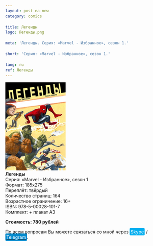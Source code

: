 ```yaml
---
layout: post-ea-new
category: comics

title: Легенды
logo: Легенды.png

meta: 'Легенды. Серия: «Marvel - Избранное», сезон 1.'

short: 'Серия: «Marvel - Избранное», сезон 1.'

lang: ru
ref: Легенды
---
```


<a data-fancybox="gallery" href="/img/comics/Легенды.png"><img src="/img/comics/Легенды.png" alt=""></a>  
**Легенды**  
Серия: «Marvel - Избранное», сезон 1  
Формат: 185х275  
Переплёт: твёрдый  
Количество страниц: 164  
Возрастное ограничение: 16+  
ISBN: 978-5-00028-101-7  
Комплект: + плакат А3

**Стоимость: 780 рублей**

По всем вопросам Вы можете связаться со мной через <a href="skype:chutkoy89?call" target="_blank"><span style="background-color:#00aff0; color:white; padding:3px; border-radius: 3px">Skype</span></a> / <a href="https://t.me/chutkoy" target="_blank"><span style="background-color:#0088cc; color:white; padding:3px; border-radius: 3px">Telegram</span></a>.
